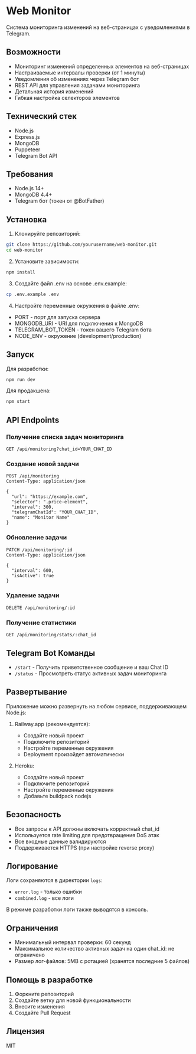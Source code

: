 # Web Monitor

Система мониторинга изменений на веб-страницах с уведомлениями в Telegram.

## Возможности

- Мониторинг изменений определенных элементов на веб-страницах
- Настраиваемые интервалы проверки (от 1 минуты)
- Уведомления об изменениях через Telegram бот
- REST API для управления задачами мониторинга
- Детальная история изменений
- Гибкая настройка селекторов элементов

## Технический стек

- Node.js
- Express.js
- MongoDB
- Puppeteer
- Telegram Bot API

## Требования

- Node.js 14+
- MongoDB 4.4+
- Telegram бот (токен от @BotFather)

## Установка

1. Клонируйте репозиторий:
```bash
git clone https://github.com/yourusername/web-monitor.git
cd web-monitor
```

2. Установите зависимости:
```bash
npm install
```

3. Создайте файл .env на основе .env.example:
```bash
cp .env.example .env
```

4. Настройте переменные окружения в файле .env:
- PORT - порт для запуска сервера
- MONGODB_URI - URI для подключения к MongoDB
- TELEGRAM_BOT_TOKEN - токен вашего Telegram бота
- NODE_ENV - окружение (development/production)

## Запуск

Для разработки:
```bash
npm run dev
```

Для продакшена:
```bash
npm start
```

## API Endpoints

### Получение списка задач мониторинга
```
GET /api/monitoring?chat_id=YOUR_CHAT_ID
```

### Создание новой задачи
```
POST /api/monitoring
Content-Type: application/json

{
  "url": "https://example.com",
  "selector": ".price-element",
  "interval": 300,
  "telegramChatId": "YOUR_CHAT_ID",
  "name": "Monitor Name"
}
```

### Обновление задачи
```
PATCH /api/monitoring/:id
Content-Type: application/json

{
  "interval": 600,
  "isActive": true
}
```

### Удаление задачи
```
DELETE /api/monitoring/:id
```

### Получение статистики
```
GET /api/monitoring/stats/:chat_id
```

## Telegram Bot Команды

- `/start` - Получить приветственное сообщение и ваш Chat ID
- `/status` - Просмотреть статус активных задач мониторинга

## Развертывание

Приложение можно развернуть на любом сервисе, поддерживающем Node.js:

1. Railway.app (рекомендуется):
   - Создайте новый проект
   - Подключите репозиторий
   - Настройте переменные окружения
   - Deployment произойдет автоматически

2. Heroku:
   - Создайте новый проект
   - Подключите репозиторий
   - Настройте переменные окружения
   - Добавьте buildpack nodejs

## Безопасность

- Все запросы к API должны включать корректный chat_id
- Используется rate limiting для предотвращения DoS атак
- Все входные данные валидируются
- Поддерживается HTTPS (при настройке reverse proxy)

## Логирование

Логи сохраняются в директории `logs`:
- `error.log` - только ошибки
- `combined.log` - все логи

В режиме разработки логи также выводятся в консоль.

## Ограничения

- Минимальный интервал проверки: 60 секунд
- Максимальное количество активных задач на один chat_id: не ограничено
- Размер лог-файлов: 5MB с ротацией (хранятся последние 5 файлов)

## Помощь в разработке

1. Форкните репозиторий
2. Создайте ветку для новой функциональности
3. Внесите изменения
4. Создайте Pull Request

## Лицензия

MIT